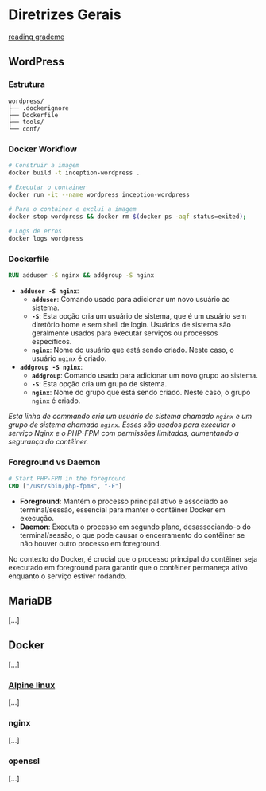# Diretrizes Gerais

[reading grademe](https://tuto.grademe.fr/inception/#mariadb)

## WordPress

### Estrutura
```
wordpress/
├── .dockerignore
├── Dockerfile
├── tools/
└── conf/
```

### Docker Workflow
```bash
# Construir a imagem
docker build -t inception-wordpress .

# Executar o container
docker run -it --name wordpress inception-wordpress
 
# Para o container e exclui a imagem        
docker stop wordpress && docker rm $(docker ps -aqf status=exited);

# Logs de erros
docker logs wordpress
```

### Dockerfile

```dockerfile
RUN adduser -S nginx && addgroup -S nginx
```
- **`adduser -S nginx`**:
  - **`adduser`**: Comando usado para adicionar um novo usuário ao sistema.
  - **`-S`**: Esta opção cria um usuário de sistema, que é um usuário sem diretório home e sem shell de login. Usuários de sistema são geralmente usados para executar serviços ou processos específicos.
  - **`nginx`**: Nome do usuário que está sendo criado. Neste caso, o usuário `nginx` é criado.
- **`addgroup -S nginx`**:
  - **`addgroup`**: Comando usado para adicionar um novo grupo ao sistema.
  - **`-S`**: Esta opção cria um grupo de sistema.
  - **`nginx`**: Nome do grupo que está sendo criado. Neste caso, o grupo `nginx` é criado.

*Esta linha de commando cria um usuário de sistema chamado `nginx` e um grupo de sistema chamado `nginx`. Esses são usados para executar o serviço Nginx e o PHP-FPM com permissões limitadas, aumentando a segurança do contêiner.*

### Foreground vs Daemon

```dockerfile
# Start PHP-FPM in the foreground
CMD ["/usr/sbin/php-fpm8", "-F"]
```
- **Foreground**: Mantém o processo principal ativo e associado ao terminal/sessão, essencial para manter o contêiner Docker em execução.
- **Daemon**: Executa o processo em segundo plano, desassociando-o do terminal/sessão, o que pode causar o encerramento do contêiner se não houver outro processo em foreground.

No contexto do Docker, é crucial que o processo principal do contêiner seja executado em foreground para garantir que o contêiner permaneça ativo enquanto o serviço estiver rodando.

## MariaDB

[...]

## Docker

[...]


### [Alpine linux](https://docs.alpinelinux.org/user-handbook/0.1a/Working/apk.html)

[...]

### nginx

[...]

### openssl

[...]